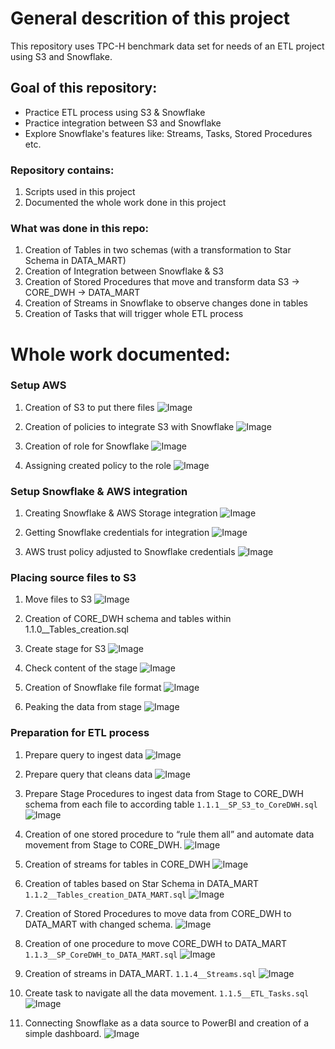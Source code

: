 # General descrition of this project
This repository uses TPC-H benchmark data set for needs of an ETL project using S3 and Snowflake.

## Goal of this repository:
- Practice ETL process using S3 & Snowflake
- Practice integration between S3 and Snowflake
- Explore Snowflake's features like: Streams, Tasks, Stored Procedures etc. 


### Repository contains:
1. Scripts used in this project
2. Documented the whole work done in this project 


### What was done in this repo:
1. Creation of Tables in two schemas (with a transformation to Star Schema in DATA_MART)
2. Creation of Integration between Snowflake & S3 
4. Creation of Stored Procedures that move and transform data S3 -> CORE_DWH -> DATA_MART
5. Creation of Streams in Snowflake to observe changes done in tables
6. Creation of Tasks that will trigger whole ETL process

# Whole work documented:

### Setup AWS
1.  Creation of S3 to put there files
![Image](images/image01.png)

2.  Creation of policies to integrate S3 with Snowflake
![Image](images/image02.png)

3.  Creation of role for Snowflake
![Image](images/image03.png)

4.  Assigning created policy to the role
![Image](images/image04.png)

### Setup Snowflake & AWS integration
1.  Creating Snowflake & AWS Storage integration
![Image](images/image05.png)

2.  Getting Snowflake credentials for integration
![Image](images/image06.png)

3.  AWS trust policy adjusted to Snowflake credentials
![Image](images/image07.png)

### Placing source files to S3
1.  Move files to S3
![Image](images/image08.png)

2.  Creation of CORE_DWH schema and tables within
1.1.0__Tables_creation.sql


3.  Create stage for S3
![Image](images/image09.png)

4.  Check content of the stage
![Image](images/image10.png)

5.  Creation of Snowflake file format
![Image](images/image11.png)

6.  Peaking the data from stage
![Image](images/image12.png)


### Preparation for ETL process

1.  Prepare query to ingest data
![Image](images/image13.png)

2.  Prepare query that cleans data
![Image](images/image13.png)

3.  Prepare Stage Procedures to ingest data from Stage to CORE_DWH schema from each file to according table
`1.1.1__SP_S3_to_CoreDWH.sql`
![Image](images/image15.png)

4.  Creation of one stored procedure to “rule them all” and automate data movement from Stage to CORE_DWH.
![Image](images/image16.png)

5.  Creation of streams for tables in CORE_DWH
![Image](images/image17.png)

6.  Creation of tables based on Star Schema in DATA_MART
`1.1.2__Tables_creation_DATA_MART.sql`
![Image](images/image18.png)

7.  Creation of Stored Procedures to move data from CORE_DWH to DATA_MART with changed schema.
![Image](images/image19.png)

8.  Creation of one procedure to move CORE_DWH to DATA_MART
`1.1.3__SP_CoreDWH_to_DATA_MART.sql`
![Image](images/image20.png)

9.  Creation of streams in DATA_MART.
`1.1.4__Streams.sql`
![Image](images/image21.png)

10.  Create task to navigate all the data movement.
`1.1.5__ETL_Tasks.sql`
![Image](images/image22.png)

20.	Connecting Snowflake as a data source to PowerBI and creation of a simple dashboard.
![Image](images/image23.png)